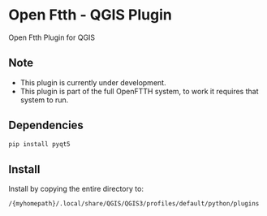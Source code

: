 # Open Ftth - QGIS Plugin

Open Ftth Plugin for QGIS

## Note

* This plugin is currently under development.
* This plugin is part of the full OpenFTTH system, to work it requires that system to run.

## Dependencies

```bash
pip install pyqt5
```

## Install

Install by copying the entire directory to:

```sh
/{myhomepath}/.local/share/QGIS/QGIS3/profiles/default/python/plugins
```
